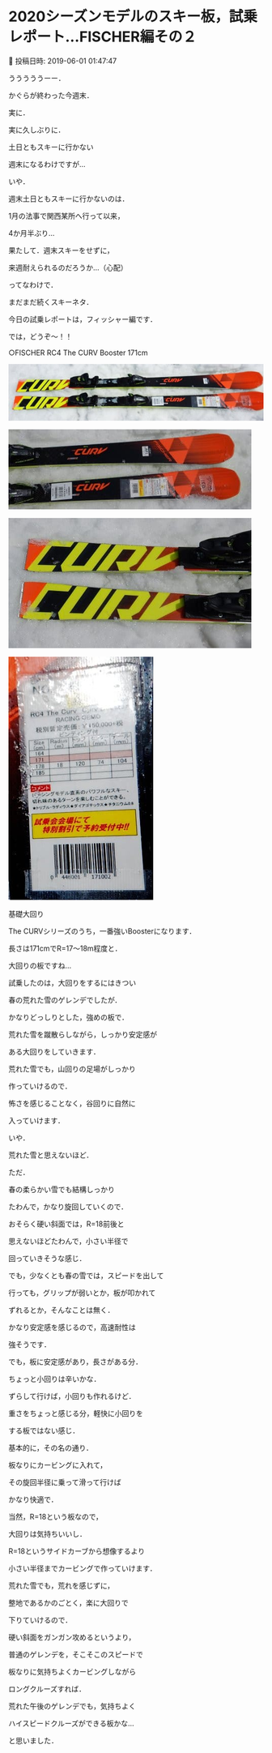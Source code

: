 # 2020シーズンモデルのスキー板，試乗レポート…FISCHER編その２

📅 投稿日時: 2019-06-01 01:47:47

うううううーー．


かぐらが終わった今週末．


実に．


実に久しぶりに．


土日ともスキーに行かない


週末になるわけですが…





いや．


週末土日ともスキーに行かないのは．


1月の法事で関西某所へ行って以来，


4か月半ぶり…


果たして．週末スキーをせずに，


来週耐えられるのだろうか…（心配）





ってなわけで．


まだまだ続くスキーネタ．


今日の試乗レポートは，フィッシャー編です．


では，どうぞ～！！[]()





○FISCHER RC4 The CURV Booster 171cm







![4b131f173476d1f6b566f8c7b3cbe6b4.jpg](images/4b131f173476d1f6b566f8c7b3cbe6b4.jpg)









![2d8a6585aab460b17b3afce104429b2b.jpg](images/2d8a6585aab460b17b3afce104429b2b.jpg)









![e29e1b7e71dc0e0c495e52473a350fb1.jpg](images/e29e1b7e71dc0e0c495e52473a350fb1.jpg)









![1bc34838d114af2022cb189bcb539e60.jpg](images/1bc34838d114af2022cb189bcb539e60.jpg)







基礎大回り





The CURVシリーズのうち，一番強いBoosterになります．


長さは171cmでR=17～18m程度と．


大回りの板ですね…





試乗したのは，大回りをするにはきつい


春の荒れた雪のゲレンデでしたが．


かなりどっしりとした，強めの板で．


荒れた雪を蹴散らしながら，しっかり安定感が


ある大回りをしていきます．





荒れた雪でも，山回りの足場がしっかり


作っていけるので．


怖さを感じることなく，谷回りに自然に


入っていけます．


いや．


荒れた雪と思えないほど．





ただ．


春の柔らかい雪でも結構しっかり


たわんで，かなり旋回していくので．


おそらく硬い斜面では，R=18前後と


思えないほどたわんで，小さい半径で


回っていきそうな感じ．


でも，少なくとも春の雪では，スピードを出して


行っても，グリップが弱いとか，板が叩かれて


ずれるとか，そんなことは無く．


かなり安定感を感じるので，高速耐性は


強そうです．





でも，板に安定感があり，長さがある分．


ちょっと小回りは辛いかな．


ずらして行けば，小回りも作れるけど．


重さをちょっと感じる分，軽快に小回りを


する板ではない感じ．





基本的に，その名の通り．


板なりにカービングに入れて，


その旋回半径に乗って滑って行けば


かなり快適で．


当然，R=18という板なので，


大回りは気持ちいいし．


R=18というサイドカーブから想像するより


小さい半径までカービングで作っていけます．





荒れた雪でも，荒れを感じずに，


整地であるかのごとく，楽に大回りで


下りていけるので．





硬い斜面をガンガン攻めるというより，


普通のゲレンデを，そこそこのスピードで


板なりに気持ちよくカービングしながら


ロングクルーズすれば．


荒れた午後のゲレンデでも，気持ちよく


ハイスピードクルーズができる板かな…


と思いました．
